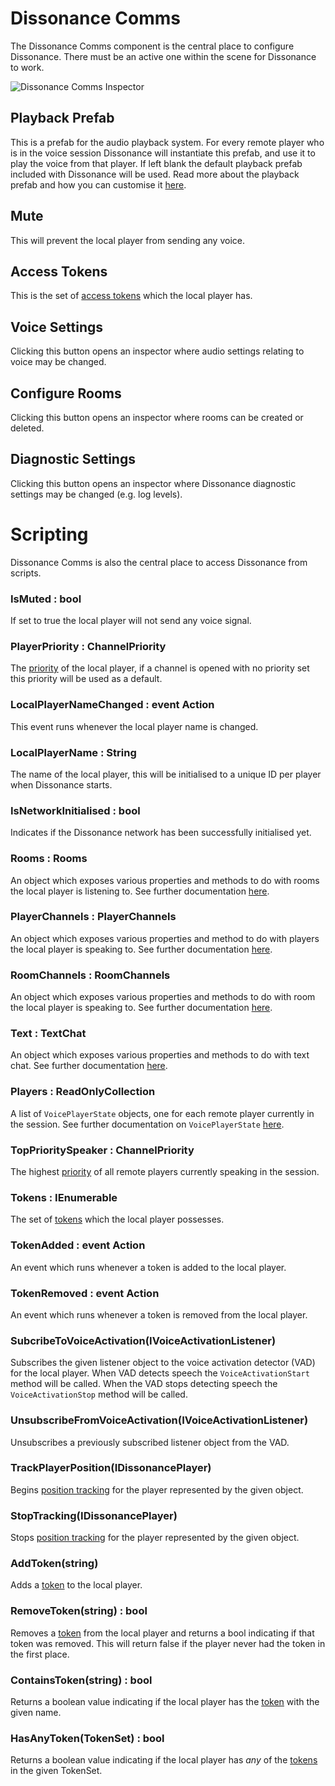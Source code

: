 # Dissonance Comms

The Dissonance Comms component is the central place to configure Dissonance. There must be an active one within the scene for Dissonance to work.

![Dissonance Comms Inspector](/images/DissonanceComms_Inspector.png "Dissonance Comms Inspector")

## Playback Prefab

This is a prefab for the audio playback system. For every remote player who is in the voice session Dissonance will instantiate this prefab, and use it to play the voice from that player. If left blank the default playback prefab included with Dissonance will be used. Read more about the playback prefab and how you can customise it [here](/Tutorials/Playback-Prefab.md).
 
## Mute

This will prevent the local player from sending any voice.

## Access Tokens

This is the set of [access tokens](/Tutorials/Access-Control-Tokens.md) which the local player has.

## Voice Settings

Clicking this button opens an inspector where audio settings relating to voice may be changed.

## Configure Rooms

Clicking this button opens an inspector where rooms can be created or deleted.

## Diagnostic Settings

Clicking this button opens an inspector where Dissonance diagnostic settings may be changed (e.g. log levels).

# Scripting

Dissonance Comms is also the central place to access Dissonance from scripts.

### IsMuted : bool

If set to true the local player will not send any voice signal.

### PlayerPriority : ChannelPriority

The [priority](/Tutorials/Channel-Priority.md) of the local player, if a channel is opened with no priority set this priority will be used as a default.

### LocalPlayerNameChanged : event Action<string>

This event runs whenever the local player name is changed.

### LocalPlayerName : String

The name of the local player, this will be initialised to a unique ID per player when Dissonance starts.

### IsNetworkInitialised : bool

Indicates if the Dissonance network has been successfully initialised yet.

### Rooms : Rooms

An object which exposes various properties and methods to do with rooms the local player is listening to. See further documentation [here](/Reference/Other/Rooms.md).

### PlayerChannels : PlayerChannels

An object which exposes various properties and method to do with players the local player is speaking to. See further documentation [here](/Reference/Other/PlayerChannels.md).

### RoomChannels : RoomChannels

An object which exposes various properties and methods to do with room the local player is speaking to. See further documentation [here](/Reference/Other/RoomChannels.md).

### Text : TextChat

An object which exposes various properties and methods to do with text chat. See further documentation [here](/Reference/Other/TextChat.md).

### Players : ReadOnlyCollection<VoicePlayerState>

A list of `VoicePlayerState` objects, one for each remote player currently in the session. See further documentation on `VoicePlayerState` [here](/Reference/Other/VoicePlayerState.md).

### TopPrioritySpeaker : ChannelPriority

The highest [priority](/Tutorials/Channel-Priority.md) of all remote players currently speaking in the session.

### Tokens : IEnumerable<string>

The set of [tokens](/Tutorials/Access-Control-Tokens.md) which the local player possesses.

### TokenAdded : event Action<string>

An event which runs whenever a token is added to the local player.

### TokenRemoved : event Action<string>

An event which runs whenever a token is removed from the local player.

### SubcribeToVoiceActivation(IVoiceActivationListener)

Subscribes the given listener object to the voice activation detector (VAD) for the local player. When VAD detects speech the `VoiceActivationStart` method will be called. When the VAD stops detecting speech the `VoiceActivationStop` method will be called.

### UnsubscribeFromVoiceActivation(IVoiceActivationListener)

Unsubscribes a previously subscribed listener object from the VAD.

### TrackPlayerPosition(IDissonancePlayer)

Begins [position tracking](/Tutorials/Position-Tracking.md) for the player represented by the given object.

### StopTracking(IDissonancePlayer)

Stops [position tracking](/Tutorials/Position-Tracking.md) for the player represented by the given object.

### AddToken(string)

Adds a [token](/Tutorials/Access-Control-Tokens.md) to the local player.

### RemoveToken(string) : bool

Removes a [token](/Tutorials/Access-Control-Tokens.md) from the local player and returns a bool indicating if that token was removed. This will return false if the player never had the token in the first place.

### ContainsToken(string) : bool

Returns a boolean value indicating if the local player has the [token](/Tutorials/Access-Control-Tokens.md) with the given name.

### HasAnyToken(TokenSet) : bool

Returns a boolean value indicating if the local player has *any* of the [tokens](/Tutorials/Access-Control-Tokens.md) in the given TokenSet.